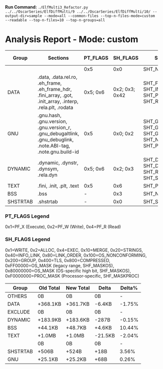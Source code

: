 **Run Command:** `./ElfMulti3_Refactor.py ../../OscarSeries/ElfDiffMulti/9 ../../OscarSeries/ElfDiffMulti/10/ --output-dir=sample --mode=all --common-files --top-n-files-mode=custom --readable --top-n-files=10 --top-n-groups=all`

# Analysis Report - Mode: custom

| Group | Sections | PT_FLAGS | SH_FLAGS | SH_TYPES | FILE&VM<br>Mapping |
|-------|----------|----------|----------|----------|-------------------|
|  |  | 0x5 | 0x0 | SHT_NULL | ✔(1) |
| DATA | .data, .data.rel.ro, .eh_frame, .eh_frame_hdr, .fini_array, .got, .init_array, .interp, .rela.plt, .rodata | 0x5; 0x6 | 0x2; 0x3; 0x42 | SHT_FINI_ARRAY; SHT_INIT_ARRAY; SHT_PROGBITS; SHT_RELA | ✔(10) |
| GNU | .gnu.hash, .gnu.version, .gnu.version_r, .gnu_debugaltlink, .gnu_debuglink, .note.ABI-tag, .note.gnu.build-id | 0x5 | 0x0; 0x2 | SHT_GNU_HASH; SHT_GNU_VERNEED; SHT_GNU_VERSYM; SHT_NOTE; SHT_PROGBITS | ✔(5); ✖(2) |
| DYNAMIC | .dynamic, .dynstr, .dynsym, .rela.dyn | 0x5; 0x6 | 0x2; 0x3 | SHT_DYNAMIC; SHT_DYNSYM; SHT_RELA; SHT_STRTAB | ✔(4) |
| TEXT | .fini, .init, .plt, .text | 0x5 | 0x6 | SHT_PROGBITS | ✔(4) |
| BSS | .bss | - | 0x3 | SHT_NOBITS | ✖(1) |
| SHSTRTAB | .shstrtab | - | 0x0 | SHT_STRTAB | ✖(1) |

### PT_FLAGS Legend
0x1=PF_X (Execute), 0x2=PF_W (Write), 0x4=PF_R (Read)
### SH_FLAGS Legend
0x1=WRITE, 0x2=ALLOC, 0x4=EXEC, 0x10=MERGE, 0x20=STRINGS, 0x40=INFO_LINK, 0x80=LINK_ORDER, 0x100=OS_NONCONFORMING, 0x200=GROUP, 0x400=TLS, 0x800=COMPRESSED, 0xFF00000=OS_MASK (legacy range, SHF_MASKOS), 0x80000000=OS_MASK (OS-specific high bit, SHF_MASKOS), 0xF0000000=PROC_MASK (Processor-specific, SHF_MASKPROC)

| Group | Old Total | New Total | Delta | Delta% |
|-------|-----------|-----------|-------|--------|
| OTHERS | 0B | 0B | 0B | - |
| DATA | +368.1KB | +361.7KB | -6.4KB | -1.75% |
| EXCLUDE | 0B | 0B | 0B | - |
| DYNAMIC | +183.9KB | +183.6KB | -287B | -0.15% |
| BSS | +44.1KB | +48.7KB | +4.6KB | 10.44% |
| TEXT | +1.0MB | +1.0MB | -21.5KB | -2.04% |
|  | 0B | 0B | 0B | - |
| SHSTRTAB | +506B | +524B | +18B | 3.56% |
| GNU | +25.1KB | +25.2KB | +68B | 0.26% |
